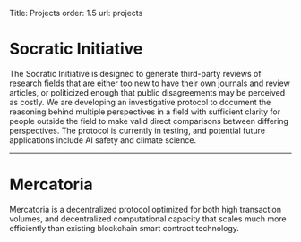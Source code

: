 Title: Projects
order: 1.5
url: projects

# Socratic Initiative

The Socratic Initiative is designed to generate third-party reviews of research fields that are either too new to have their own journals and review articles, or politicized enough that public disagreements may be perceived as costly. We are developing an investigative protocol to document the reasoning behind multiple perspectives in a field with sufficient clarity for people outside the field to make valid direct comparisons between differing perspectives. The protocol is currently in testing, and potential future applications include AI safety and climate science. 

---

# Mercatoria

Mercatoria is a decentralized protocol optimized for both high transaction volumes, and decentralized computational capacity that scales much more efficiently than existing blockchain smart contract technology.

